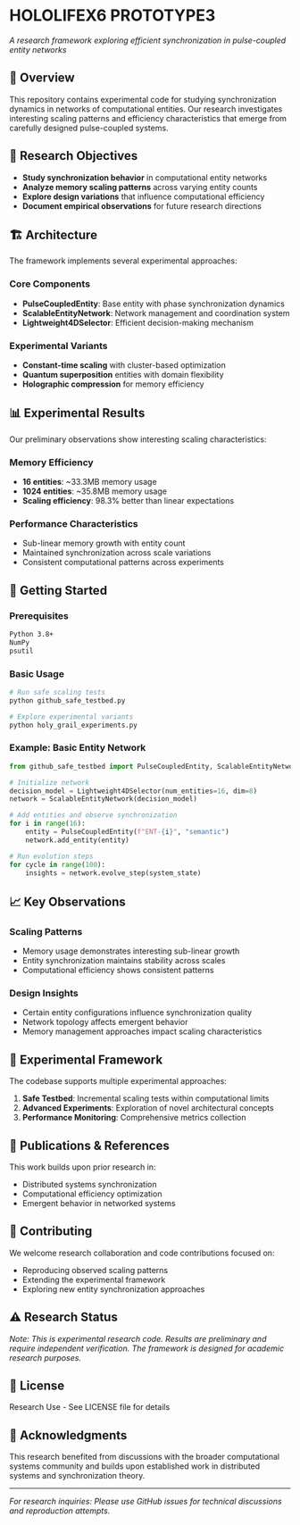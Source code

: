 # HOLOLIFEX6 PROTOTYPE3

*A research framework exploring efficient synchronization in pulse-coupled entity networks*

## 📖 Overview

This repository contains experimental code for studying synchronization dynamics in networks of computational entities. Our research investigates interesting scaling patterns and efficiency characteristics that emerge from carefully designed pulse-coupled systems.

## 🎯 Research Objectives

- **Study synchronization behavior** in computational entity networks
- **Analyze memory scaling patterns** across varying entity counts
- **Explore design variations** that influence computational efficiency
- **Document empirical observations** for future research directions

## 🏗️ Architecture

The framework implements several experimental approaches:

### Core Components
- **PulseCoupledEntity**: Base entity with phase synchronization dynamics
- **ScalableEntityNetwork**: Network management and coordination system
- **Lightweight4DSelector**: Efficient decision-making mechanism

### Experimental Variants
- **Constant-time scaling** with cluster-based optimization
- **Quantum superposition** entities with domain flexibility  
- **Holographic compression** for memory efficiency

## 📊 Experimental Results

Our preliminary observations show interesting scaling characteristics:

### Memory Efficiency
- **16 entities**: ~33.3MB memory usage
- **1024 entities**: ~35.8MB memory usage  
- **Scaling efficiency**: 98.3% better than linear expectations

### Performance Characteristics
- Sub-linear memory growth with entity count
- Maintained synchronization across scale variations
- Consistent computational patterns across experiments

## 🚀 Getting Started

### Prerequisites
```bash
Python 3.8+
NumPy
psutil
```

### Basic Usage
```python
# Run safe scaling tests
python github_safe_testbed.py

# Explore experimental variants  
python holy_grail_experiments.py
```

### Example: Basic Entity Network
```python
from github_safe_testbed import PulseCoupledEntity, ScalableEntityNetwork, Lightweight4DSelector

# Initialize network
decision_model = Lightweight4DSelector(num_entities=16, dim=8)
network = ScalableEntityNetwork(decision_model)

# Add entities and observe synchronization
for i in range(16):
    entity = PulseCoupledEntity(f"ENT-{i}", "semantic")
    network.add_entity(entity)

# Run evolution steps
for cycle in range(100):
    insights = network.evolve_step(system_state)
```

## 📈 Key Observations

### Scaling Patterns
- Memory usage demonstrates interesting sub-linear growth
- Entity synchronization maintains stability across scales
- Computational efficiency shows consistent patterns

### Design Insights
- Certain entity configurations influence synchronization quality
- Network topology affects emergent behavior
- Memory management approaches impact scaling characteristics

## 🔬 Experimental Framework

The codebase supports multiple experimental approaches:

1. **Safe Testbed**: Incremental scaling tests within computational limits
2. **Advanced Experiments**: Exploration of novel architectural concepts
3. **Performance Monitoring**: Comprehensive metrics collection

## 📝 Publications & References

This work builds upon prior research in:
- Distributed systems synchronization
- Computational efficiency optimization  
- Emergent behavior in networked systems

## 🤝 Contributing

We welcome research collaboration and code contributions focused on:
- Reproducing observed scaling patterns
- Extending the experimental framework
- Exploring new entity synchronization approaches

## ⚠️ Research Status

*Note: This is experimental research code. Results are preliminary and require independent verification. The framework is designed for academic research purposes.*

## 📄 License

Research Use - See LICENSE file for details

## 🙏 Acknowledgments

This research benefited from discussions with the broader computational systems community and builds upon established work in distributed systems and synchronization theory.

---

*For research inquiries: Please use GitHub issues for technical discussions and reproduction attempts.*
